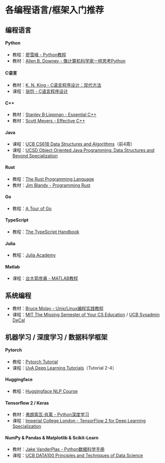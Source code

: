 # 各编程语言/框架入门推荐

## 编程语言

#### Python

* 教程：[廖雪峰 - Python教程](https://www.liaoxuefeng.com/wiki/1016959663602400)
* 教材：[Allen B. Downey - 像计算机科学家一样思考Python](https://book.douban.com/subject/26870407/)

#### C语言

* 教材：[K. N. King - C语言程序设计：现代方法](https://book.douban.com/subject/4279678/)
* 课程：[翁恺 - C语言程序设计](https://www.bilibili.com/video/BV1dr4y1n7vA)

#### C++

* 教材：[Stanley B·Lippman - Essential C++](https://book.douban.com/subject/24868427/)
* 教材：[Scott Meyers - Effective C++](https://book.douban.com/subject/5387403/)

#### Java

* 课程：[UCB CS61B Data Structures and Algorithms](https://csdiy.wiki/%E6%95%B0%E6%8D%AE%E7%BB%93%E6%9E%84%E4%B8%8E%E7%AE%97%E6%B3%95/CS61B/#\_1)（前4周）&#x20;
* 课程：[UCSD Object Oriented Java Programming: Data Structures and Beyond Specialization](https://www.coursera.org/specializations/java-object-oriented#courses)

#### Rust

* 教程：[The Rust Programming Language](https://doc.rust-lang.org/book/title-page.html)
* 教材：[Jim Blandy - Programming Rust](https://book.douban.com/subject/34973905/)

#### Go

* 教程：[A Tour of Go](https://go.dev/tour/list)

#### TypeScript

* 教程：[The TypeScript Handbook](https://www.typescriptlang.org/docs/handbook/intro.html)

#### Julia

* 教程：[Julia Academy](https://juliaacademy.com/courses/)

#### Matlab

* 课程：[台大郭彦甫 - MATLAB教程](https://www.bilibili.com/video/BV1GJ41137UH)

## 系统编程

* 教材：[Bruce Molay - Unix/Linux编程实践教程](https://book.douban.com/subject/1219329/)
* 课程：[MIT The Missing Semester of Your CS Education](https://csdiy.wiki/%E7%BC%96%E7%A8%8B%E5%85%A5%E9%97%A8/MIT-Missing-Semester/) / [UCB Sysadmin DeCal](https://csdiy.wiki/%E7%BC%96%E7%A8%8B%E5%85%A5%E9%97%A8/DeCal/)

## 机器学习 / 深度学习 / 数据科学框架

#### Pytorch

* 教程：[Pytorch Tutorial](https://pytorch.org/tutorials/beginner/basics/intro.html)
* 课程：[UvA Deep Learning Tutorials](https://uvadlc-notebooks.readthedocs.io/en/latest/tutorial\_notebooks/tutorial2/Introduction\_to\_PyTorch.html)（Tutorial 2-4）

#### Huggingface

* 教程：[Huggingface NLP Course](https://huggingface.co/learn/nlp-course/chapter1/1)

#### Tensorflow 2 / Keras

* 教材：[弗朗索瓦·肖莱 - Python深度学习](https://book.douban.com/subject/30293801/)
* 课程：[Imperial College London - TensorFlow 2 for Deep Learning Specialization](https://www.coursera.org/specializations/tensorflow2-deeplearning)

#### NumPy & Pandas & Matplotlib & Scikit-Learn

* 教材：[Jake VanderPlas - Python数据科学手册](https://book.douban.com/subject/27667378/)
* 课程：[UCB DATA100 Principles and Techniques of Data Science](https://ds100.org/)

